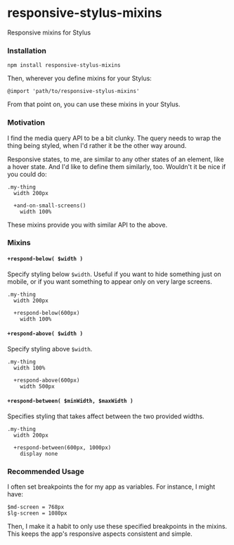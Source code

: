 # responsive-stylus-mixins

Responsive mixins for Stylus

### Installation

```
npm install responsive-stylus-mixins
```

Then, wherever you define mixins for your Stylus:

```styl
@import 'path/to/responsive-stylus-mixins'
```

From that point on, you can use these mixins in your Stylus.

### Motivation

I find the media query API to be a bit clunky. The query needs to wrap the thing
being styled, when I'd rather it be the other way around.

Responsive states, to me, are similar to any other states of an element, like
a hover state. And I'd like to define them similarly, too. Wouldn't it be
nice if you could do:

```styl
.my-thing
  width 200px

  +and-on-small-screens()
    width 100%
```

These mixins provide you with similar API to the above.

### Mixins

#### `+respond-below( $width )`

Specify styling below `$width`. Useful if you want to hide something just on
mobile, or if you want something to appear only on very large screens.

```styl
.my-thing
  width 200px

  +respond-below(600px)
    width 100%
```

#### `+respond-above( $width )`

Specify styling above `$width`.

```styl
.my-thing
  width 100%

  +respond-above(600px)
    width 500px
```

#### `+respond-between( $minWidth, $maxWidth )`

Specifies styling that takes affect between the two provided widths.

```styl
.my-thing
  width 200px

  +respond-between(600px, 1000px)
    display none
```

### Recommended Usage

I often set breakpoints the for my app as variables. For instance, I might have:

```styl
$md-screen = 768px
$lg-screen = 1080px
```

Then, I make it a habit to only use these specified breakpoints in the mixins.
This keeps the app's responsive aspects consistent and simple.
